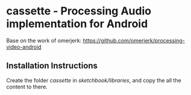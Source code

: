 # cassette - Processing Audio implementation for Android

Base on the work of omerjerk: https://github.com/omerjerk/processing-video-android

## Installation Instructions
Create the folder *cassette* in *sketchbook/libraries*, and copy the all the content to there.
